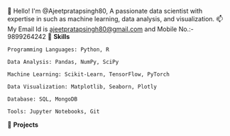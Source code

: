 👋 Hello! I'm @Ajeetpratapsingh80, A passionate data scientist with expertise in such as machine learning, data analysis, and visualization.
📫 My Email Id is ajeetpratapsingh80@gmail.com and Mobile No.:- 9899264242
🌱 **Skills**

    Programming Languages: Python, R
    
    Data Analysis: Pandas, NumPy, SciPy
    
    Machine Learning: Scikit-Learn, TensorFlow, PyTorch
    
    Data Visualization: Matplotlib, Seaborn, Plotly
    
    Database: SQL, MongoDB
    
    Tools: Jupyter Notebooks, Git
    
🚀 **Projects**

